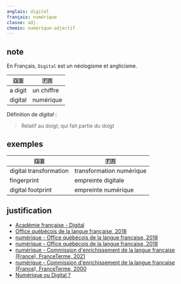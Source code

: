 ```yaml
---
anglais: digital
français: numérique
classe: adj.
chemin: numérique-adjectif
---
```

## note

En Français, `Digital` est un néologisme et anglicisme.

🇬🇧 | 🇫🇷
---|---
a digit|un chiffre
digital|numérique

Définition de _digital_ :

> Relatif au doigt; qui fait partie du doigt

## exemples

🇬🇧 | 🇫🇷
---|---
digital transformation|transformation numérique
fingerprint|empreinte digitale
digital footprint|empreinte numérique

## justification

- [Académie française - Digital](https://www.academie-francaise.fr/digital)
- [Office québécois de la langue française, 2018](https://vitrinelinguistique.oqlf.gouv.qc.ca/22953/les-emprunts-a-langlais/emprunts-semantiques/emploi-deconseille-de-lemprunt-digital)
- [numérique - Office québécois de la langue française, 2018](https://vitrinelinguistique.oqlf.gouv.qc.ca/fiche-gdt/fiche/8358474/numerique)
- [numérique - Office québécois de la langue française, 2018](https://vitrinelinguistique.oqlf.gouv.qc.ca/fiche-gdt/fiche/8360889/numerique)
- [numérique - Commission d'enrichissement de la langue française (France), FranceTerme, 2021](https://vitrinelinguistique.oqlf.gouv.qc.ca/fiche-gdt/fiche/26559986/numerique)
- [numérique - Commission d'enrichissement de la langue française (France), FranceTerme, 2000](https://vitrinelinguistique.oqlf.gouv.qc.ca/fiche-gdt/fiche/26534563/numerique)
- [Numérique ou Digital ?](https://toucher.rectal.digital/)

